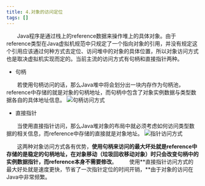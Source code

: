 ```yaml
---
title: 4.对象的访问定位
tags: []
---
```


&#8195;&#8195;Java程序是通过栈上的reference数据来操作堆上的具体对象。由于reference类型在Java虚拟机规范中只规定了一个指向对象的引用，并没有规定这个引用应该通过何种方式去定位、访问堆中的对象的具体位置，所以对象访问方式也是取决虚拟机实现而定的。当前主流的访问方式有句柄和直接指针两种。
*   句柄

&#8195;&#8195;若使用句柄访问的话，那么Java堆中将会划分出一块内存作为句柄池，reference中存储的就是对象的句柄地址，而句柄中包含了对象实例数据与类型数据各自的具体地址信息。
    ![句柄访问方式](https://upload-images.jianshu.io/upload_images/7673665-da1cf2c1f12b9d0a.jpg?imageMogr2/auto-orient/strip%7CimageView2/2/w/1240)

*   直接指针

&#8195;&#8195;当使用直接指针访问，那么Java堆对象的布局中就必须考虑如何访问类型数据的相关信息，而reference中存储的直接就是对象地址。
![指针访问方式](https://upload-images.jianshu.io/upload_images/7673665-718885ea74740c48.jpg?imageMogr2/auto-orient/strip%7CimageView2/2/w/1240)

&#8195;&#8195;这两种对象访问方式各有优势，**使用句柄来访问的最大坏处就是reference中存储的是稳定的句柄地址，在对象移动（垃圾回收移动对象）时只会改变句柄中的实例数据指针，而reference本身不需要修改**。
&#8195;&#8195;使用**直接指针访问方式的最大好处就是速度更快，节省了一次指针定位的时间开销，**由于对象的访问在Java中非常频繁。
